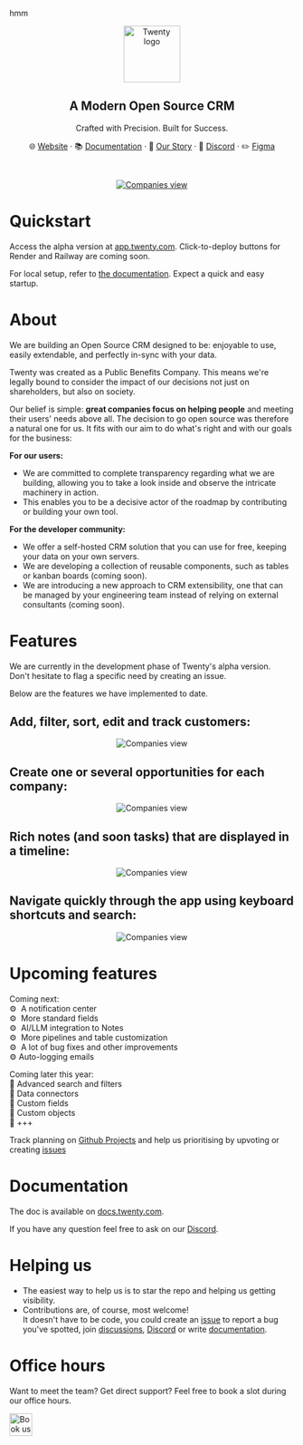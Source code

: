 hmm
<br>
<p align="center">
  <a href="https://www.twenty.com">
    <img src="./docs/static/img/logo-square-dark.svg" width="100px" alt="Twenty logo" />
  </a>
</p>

<h2 align="center" >A Modern Open Source CRM </h3>
<p align="center">Crafted with Precision. Built for Success.</p>

<p align="center">🌐 <a href="https://twenty.com">Website</a> · 📚 <a href="https://docs.twenty.com">Documentation</a> · 📖 <a href="https://twenty.com/story">Our Story</a> · 💬 <a href="https://discord.gg/cx5n4Jzs57">Discord</a> · ✏️ <a href="https://www.figma.com/file/xt8O9mFeLl46C5InWwoMrN/Twenty">Figma</a><p>
<br />

<p align="center">
  <a href="https://www.twenty.com">
    <picture>
      <source media="(prefers-color-scheme: dark)" srcset="https://raw.githubusercontent.com/twentyhq/twenty/main/docs/static/img/preview-dark.png">
      <source media="(prefers-color-scheme: light)" srcset="https://raw.githubusercontent.com/twentyhq/twenty/main/docs/static/img/preview-light.png">
      <img src="./docs/static/img/preview-light.png" alt="Companies view" />
    </picture>
  </a>
</p>

# Quickstart
Access the alpha version at [app.twenty.com](https://app.twenty.com). Click-to-deploy buttons for Render and Railway are coming soon.

For local setup, refer to [the documentation](https://docs.twenty.com/developer/local-setup). Expect a quick and easy startup.

# About
We are building an Open Source CRM designed to be: enjoyable to use, easily extendable, and perfectly in-sync with your data. 

Twenty was created as a Public Benefits Company. This means we're legally bound to consider the impact of our decisions not just on shareholders, but also on society.

Our belief is simple: **great companies focus on helping people** and meeting their users' needs above all. The decision to go open source was therefore a natural one for us. It fits with our aim to do what's right and with our goals for the business:

**For our users:**
- We are committed to complete transparency regarding what we are building, allowing you to take a look inside and observe the intricate machinery in action.
- This enables you to be a decisive actor of the roadmap by contributing or building your own tool.
  
**For the developer community:**
- We offer a self-hosted CRM solution that you can use for free, keeping your data on your own servers.
- We are developing a collection of reusable components, such as tables or kanban boards (coming soon).
- We are introducing a new approach to CRM extensibility, one that can be managed by your engineering team instead of relying on external consultants (coming soon).


# Features
We are currently in the development phase of Twenty's alpha version.  
Don't hesitate to flag a specific need by creating an issue.   

Below are the features we have implemented to date.

## Add, filter, sort, edit and track customers:

<p align="center">
    <picture>
      <source media="(prefers-color-scheme: dark)" srcset="https://raw.githubusercontent.com/twentyhq/twenty/main/docs/static/img/visualise-customer-dark.png">
      <source media="(prefers-color-scheme: light)" srcset="https://raw.githubusercontent.com/twentyhq/twenty/main/docs/static/img/visualise-customer-light.png">
      <img src="./docs/static/img/preview-light.png" alt="Companies view" />
    </picture>
</p>

## Create one or several opportunities for each company:

<p align="center">
    <picture>
      <source media="(prefers-color-scheme: dark)" srcset="https://raw.githubusercontent.com/twentyhq/twenty/main/docs/static/img/follow-your-deals-dark.png">
      <source media="(prefers-color-scheme: light)" srcset="https://raw.githubusercontent.com/twentyhq/twenty/main/docs/static/img/follow-your-deals-light.png">
      <img src="./docs/static/img/preview-light.png" alt="Companies view" />
    </picture>
</p>

## Rich notes (and soon tasks) that are displayed in a timeline:

<p align="center">
    <picture>
      <source media="(prefers-color-scheme: dark)" srcset="https://raw.githubusercontent.com/twentyhq/twenty/main/docs/static/img/rich-notes-dark.png">
      <source media="(prefers-color-scheme: light)" srcset="https://raw.githubusercontent.com/twentyhq/twenty/main/docs/static/img/rich-notes-light.png">
      <img src="./docs/static/img/preview-light.png" alt="Companies view" />
    </picture>
</p>

## Navigate quickly through the app using keyboard shortcuts and search:

<p align="center">
    <picture>
      <source media="(prefers-color-scheme: dark)" srcset="https://raw.githubusercontent.com/twentyhq/twenty/main/docs/static/img/shortcut-navigation-dark.png">
      <source media="(prefers-color-scheme: light)" srcset="https://raw.githubusercontent.com/twentyhq/twenty/main/docs/static/img/shortcut-navigation-light.png">
      <img src="./docs/static/img/preview-light.png" alt="Companies view" />
    </picture>
</p>

# Upcoming features

Coming next:  
⚙️  A notification center<br>
⚙️  More standard fields<br>
⚙️  AI/LLM integration to Notes<br>
⚙️  More pipelines and table customization<br>
⚙️  A lot of bug fixes and other improvements<br>
⚙️  Auto-logging emails<br>

Coming later this year:  
📅  Advanced search and filters<br>
📅  Data connectors<br>
📅  Custom fields<br>
📅  Custom objects<br>
📅  +++<br>

Track planning on [Github Projects](https://github.com/orgs/twentyhq/projects/1) and help us prioritising by upvoting or creating [issues](https://github.com/twentyhq/twenty/issues)

# Documentation
The doc is available on [docs.twenty.com](https://docs.twenty.com).

If you have any question feel free to ask on our [Discord](https://discord.gg/cx5n4Jzs57).

# Helping us
- The easiest way to help us is to star the repo and helping us getting visibility.
- Contributions are, of course, most welcome!  
It doesn't have to be code, you could create an [issue](https://github.com/twentyhq/twenty/issues) to report a bug you've spotted, join [discussions](https://github.com/twentyhq/twenty/discussions), [Discord](https://discord.gg/cx5n4Jzs57) or write [documentation](https://docs.twenty.com/).


# Office hours
Want to meet the team? Get direct support?
Feel free to book a slot during our office hours.

<a href="https://cal.com/team/twenty?utm_source=banner&utm_campaign=oss">
  <picture>
    <source media="(prefers-color-scheme: dark)" srcset="https://cal.com/book-with-cal-dark.svg">
    <source media="(prefers-color-scheme: light)" srcset="https://cal.com/book-with-cal-light.svg">
    <img alt="Book us with Cal.com" src="https://cal.com/book-with-cal-light.svg" height="40">
  </picture>
</a>
